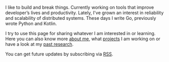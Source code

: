 I like to build and break things. Currently working on tools that improve developer’s lives and productivity. Lately, I've grown an interest in reliability and scalability of distributed systems. These days I write Go, previously wrote Python and Kotlin.

I try to use this page for sharing whatever I am interested in or learning. Here you can also know more [about me](/about/), what [projects](/code/) I am working on or have a look at my [past research](/research/).

You can get future updates by subscribing via [RSS](/index.xml).
